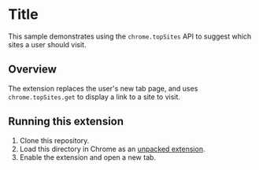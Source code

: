 # Title

This sample demonstrates using the `chrome.topSites` API to suggest which sites a user should visit.

## Overview

The extension replaces the user's new tab page, and uses `chrome.topSites.get` to display a link to a site to visit.

## Running this extension

1. Clone this repository.
2. Load this directory in Chrome as an [unpacked extension](https://developer.chrome.com/docs/extensions/mv3/getstarted/development-basics/#load-unpacked).
3. Enable the extension and open a new tab.
